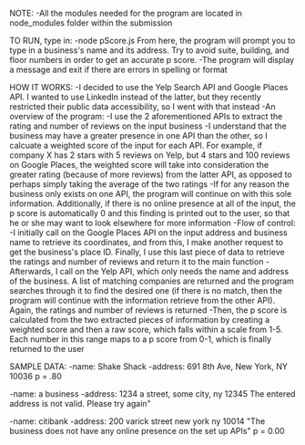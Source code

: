 NOTE:
-All the modules needed for the program are located in node_modules folder within the submission

TO RUN, type in:
-node pScore.js
From here, the program will prompt you to type in a business's name and its address. Try to avoid suite, building, and floor numbers in order to get an accurate p score.
-The program will display a message and exit if there are errors in spelling or format

HOW IT WORKS:
-I decided to use the Yelp Search API and Google Places API. I wanted to use LinkedIn instead of the latter, but they recently restricted their public data accessibility, so I went with that instead
-An overview of the program:
	-I use the 2 aforementioned APIs to extract the rating and number of reviews on the input business 
	-I understand that the business may have a greater presence in one API than the other, so I calcuate a weighted score of the input for each API. For example, if company X has 2 stars with 5 reviews on Yelp, but 4 stars and 100 reviews on Google Places, the weighted score will take into consideration the greater rating (because of more reviews) from the latter API, as opposed to perhaps simply taking the average of the two ratings
	-If for any reason the business only exists on one API, the program will continue on with this sole information. Additionally, if there is no online presence at all of the input, the p score is automatically 0 and this finding is printed out to the user, so that he or she may want to look elsewhere for more information
-Flow of control:
	-I initially call on the Google Places API on the input address and business name to retrieve its coordinates, and from this, I make another request to get the business's place ID. Finally, I use this last piece of data to retrieve the ratings and number of reviews and return it to the main function
	-Afterwards, I call on the Yelp API, which only needs the name and address of the business. A list of matching companies are returned and the program searches through it to find the desired one (if there is no match, then the program will continue with the information retrieve from the other API). Again, the ratings and number of reviews is returned
	-Then, the p score is calculated from the two extracted pieces of information by creating a weighted score and then a raw score, which falls within a scale from 1-5. Each number in this range maps to a p score from 0-1, which is finally returned to the user

SAMPLE DATA:
-name: Shake Shack
-address: 691 8th Ave, New York, NY 10036
p = .80

-name: a business
-address: 1234 a street, some city, ny 12345
The entered address is not valid. Please try again"

-name: citibank
-address: 200 varick street new york ny 10014
"The business does not have any online presence on the set up APIs"
p = 0.00

